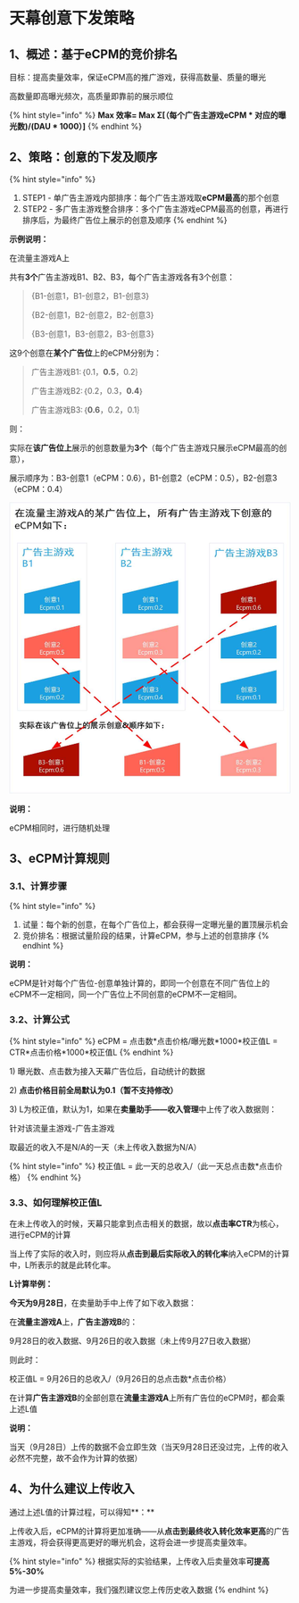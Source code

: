 # 天幕创意下发策略

## 1、概述：基于eCPM的竞价排名

目标：提高卖量效率，保证eCPM高的推广游戏，获得高数量、质量的曝光

高数量即高曝光频次，高质量即靠前的展示顺位

{% hint style="info" %}
**Max 效率= Max Σ\[（每个广告主游戏eCPM \* 对应的曝光数\)/\(DAU \* 1000）\]**
{% endhint %}

## 2、策略：创意的下发及顺序

{% hint style="info" %}
1. STEP1 - 单广告主游戏内部排序：每个广告主游戏取**eCPM最高**的那个创意 
2. STEP2 - 多广告主游戏整合排序：多个广告主游戏eCPM最高的创意，再进行排序后，为最终广告位上展示的创意及顺序
{% endhint %}

**示例说明：**

在流量主游戏A上

共有**3个**广告主游戏B1、B2、B3，每个广告主游戏各有3个创意：

> {B1-创意1，B1-创意2，B1-创意3}
>
> {B2-创意1，B2-创意2，B2-创意3}
>
> {B3-创意1，B3-创意2，B3-创意3}

这9个创意在**某个广告位**上的eCPM分别为：

> 广告主游戏B1:｛0.1，**0.5**，0.2｝
>
> 广告主游戏B2:｛0.2，0.3，**0.4**｝
>
> 广告主游戏B3:｛**0.6**，0.2，0.1｝

则：

实际在**该广告位上**展示的创意数量为**3个**（每个广告主游戏只展示eCPM最高的创意），

展示顺序为：B3-创意1（eCPM：0.6），B1-创意2（eCPM：0.5），B2-创意3（eCPM：0.4）

![&#x521B;&#x610F;&#x4E0B;&#x53D1;&#x89C4;&#x5219;&#x793A;&#x4F8B;](../.gitbook/assets/chuang-yi-xia-fa-luo-ji.jpg)

**说明：**

eCPM相同时，进行随机处理

## 3、eCPM计算规则

### 3.1、计算步骤

{% hint style="info" %}
1. 试量：每个新的创意，在每个广告位上，都会获得一定曝光量的置顶展示机会 
2. 竞价排名：根据试量阶段的结果，计算eCPM，参与上述的创意排序 
{% endhint %}

**说明：**

eCPM是针对每个广告位-创意单独计算的，即同一个创意在不同广告位上的eCPM不一定相同，同一个广告位上不同创意的eCPM不一定相同。

### 3.2、计算公式

{% hint style="info" %}
eCPM = 点击数\*点击价格/曝光数\*1000\*校正值L = CTR\*点击价格\*1000\*校正值L
{% endhint %}

1\) 曝光数、点击数为接入天幕广告位后，自动统计的数据

2\) **点击价格目前全局默认为0.1（暂不支持修改）**

3\) L为校正值，默认为1，如果在**卖量助手——收入管理**中上传了收入数据则：

针对该流量主游戏-广告主游戏

取最近的收入不是N/A的一天（未上传收入数据为N/A）

{% hint style="info" %}
校正值L = 此一天的总收入/（此一天总点击数\*点击价格）
{% endhint %}

### **3.3、如何理解校正值L**

在未上传收入的时候，天幕只能拿到点击相关的数据，故以**点击率CTR**为核心，进行eCPM的计算

当上传了实际的收入时，则应将从**点击到最后实际收入的转化率**纳入eCPM的计算中，L所表示的就是此转化率。

**L计算举例：**

**今天为9月28日**，在卖量助手中上传了如下收入数据：

在**流量主游戏A**上，**广告主游戏B**的：

9月28日的收入数据、9月26日的收入数据（未上传9月27日收入数据）

则此时：

校正值L = 9月26日的总收入/（9月26日的总点击数\*点击价格）

在计算**广告主游戏B**的全部创意在**流量主游戏A**上所有广告位的eCPM时，都会乘上述L值

**说明：**

当天（9月28日）上传的数据不会立即生效（当天9月28日还没过完，上传的收入必然不完整，故不会作为计算的依据）

## 4、为什么建议上传收入

通过上述L值的计算过程，可以得知**：**

上传收入后，eCPM的计算将更加准确——从**点击到最终收入转化效率更高**的广告主游戏，将会获得更高更好的曝光机会，这将会进一步提高卖量效率。

{% hint style="info" %}
根据实际的实验结果，上传收入后卖量效率**可提高5%-30%**

为进一步提高卖量效率，我们强烈建议您上传历史收入数据
{% endhint %}


